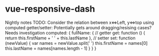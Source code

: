 # vue-responsive-dash

Nightly notes TODO:
Consider the relation between x<=>Left, y<=>top using computed getter/setter:
Potentially gets around dragging/resising cases? Needs investigation
computed: {
  fullName: {
    // getter
    get: function () {
      return this.firstName + ' ' + this.lastName
    },
    // setter
    set: function (newValue) {
      var names = newValue.split(' ')
      this.firstName = names[0]
      this.lastName = names[names.length - 1]
    }
  }
}